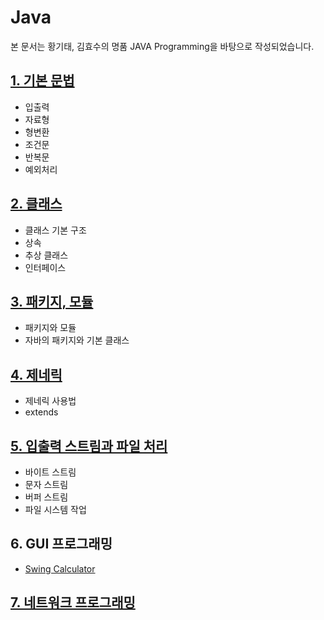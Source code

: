 
# Java

본 문서는 황기태, 김효수의 명품 JAVA Programming을 바탕으로 작성되었습니다.

## [1. 기본 문법](https://startedourmission.github.io/java-%EA%B8%B0%EB%B3%B8-%EB%AC%B8%EB%B2%95.html)
- 입출력
- 자료형
- 형변환
- 조건문
- 반복문
- 예외처리

## [2. 클래스](https://startedourmission.github.io/java-class.html)
- 클래스 기본 구조
- 상속
- 추상 클래스
- 인터페이스

## [3. 패키지, 모듈](https://startedourmission.github.io/%ED%8C%A8%ED%82%A4%EC%A7%80-%EB%AA%A8%EB%93%88.html)
- 패키지와 모듈
- 자바의 패키지와 기본 클래스

## [4. 제네릭](https://startedourmission.github.io/generic.html)
- 제네릭 사용법
- extends

## [5. 입출력 스트림과 파일 처리](https://startedourmission.github.io/java-%EC%9E%85%EC%B6%9C%EB%A0%A5-%EC%8A%A4%ED%8A%B8%EB%A6%BC%EA%B3%BC-%ED%8C%8C%EC%9D%BC-%EC%B2%98%EB%A6%AC.html)
- 바이트 스트림
- 문자 스트림
- 버퍼 스트림
- 파일 시스템 작업

## 6. GUI 프로그래밍
- [Swing Calculator](https://startedourmission.github.io/java-swing-calculator.html)

## [7. 네트워크 프로그래밍]()

